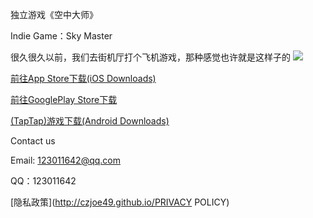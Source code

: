独立游戏《空中大师》

Indie Game：Sky Master

很久很久以前，我们去街机厅打个飞机游戏，那种感觉也许就是这样子的
![](http://a2.qpic.cn/psb?/V12c0MEo2OUF9w/hAD2LEYy7bZMgdTdGnYij9QfXm*JnwQ*XCYAIYsPnCY!/b/dGwBAAAAAAAA&bo=AAT0AQAE9AERADc!&rf=viewer_4)

[前往App Store下载(iOS Downloads)](http://itunes.apple.com/cn/app/id1244048058)

[前往GooglePlay Store下载](https://play.google.com/store/apps/details?id=com.LiuYizhou.SkyMaster&rdid=com.LiuYizhou.SkyMaster)

[(TapTap)游戏下载(Android Downloads)](http://l.taptap.com/123/HSpzj1dt)

Contact us

Email: 123011642@qq.com

QQ：123011642

[隐私政策](http://czjoe49.github.io/PRIVACY POLICY)
